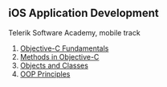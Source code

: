 ## iOS Application Development

Telerik Software Academy, mobile track

1. [Objective-C Fundamentals](https://github.com/jrusev/Objective-C/tree/master/01.Objective-C-Fundamentals)
2. [Methods in Objective-C](https://github.com/jrusev/Objective-C/tree/master/02.Methods-in-Objective-C)
3. [Objects and Classes](https://github.com/jrusev/Objective-C/tree/master/03.Objects-and-Classes)
4. [OOP Principles](https://github.com/jrusev/Objective-C/tree/master/04.OOP-Principles)
